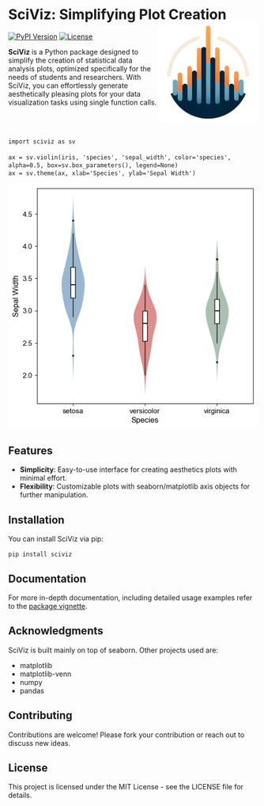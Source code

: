 # SciViz: Simplifying Plot Creation <img src="docs/logo.png" align="right" height="200" alt="" />

[![PyPI Version](https://img.shields.io/badge/pypi-v0.1.1-blue)](https://pypi.org/project/sciviz/)
[![License](https://img.shields.io/badge/license-MIT-yellow)](https://github.com/kantonopoulos/sciviz/blob/main/LICENSE.txt)

**SciViz** is a Python package designed to simplify the creation of statistical data analysis plots, optimized specifically for the needs of students and researchers. With SciViz, you can effortlessly generate aesthetically pleasing plots for your data visualization tasks using single function calls.

<br>
<br>

```{python}
import sciviz as sv

ax = sv.violin(iris, 'species', 'sepal_width', color='species', alpha=0.5, box=sv.box_parameters(), legend=None)
ax = sv.theme(ax, xlab='Species', ylab='Sepal Width')
```

<img src="docs/violin_plot.png" alt="" />

## Features

- **Simplicity**: Easy-to-use interface for creating aesthetics plots with minimal effort.
- **Flexibility**: Customizable plots with seaborn/matplotlib axis objects for further manipulation.

## Installation

You can install SciViz via pip:
```
pip install sciviz
```

## Documentation

For more in-depth documentation, including detailed usage examples refer to the [package vignette](https://sciviz.readthedocs.io/en/latest/preface.html).

## Acknowledgments

SciViz is built mainly on top of seaborn. Other projects used are:

- matplotlib
- matplotlib-venn
- numpy
- pandas

## Contributing

Contributions are welcome! Please fork your contribution or reach out to discuss new ideas.

## License

This project is licensed under the MIT License - see the LICENSE file for details.

